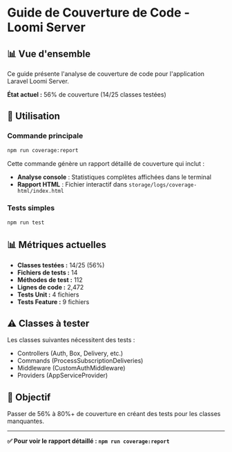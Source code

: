 # Guide de Couverture de Code - Loomi Server

## 📊 Vue d'ensemble

Ce guide présente l'analyse de couverture de code pour l'application Laravel Loomi Server.

**État actuel :** 56% de couverture (14/25 classes testées)

## 🚀 Utilisation

### Commande principale

```bash
npm run coverage:report
```

Cette commande génère un rapport détaillé de couverture qui inclut :
- **Analyse console** : Statistiques complètes affichées dans le terminal
- **Rapport HTML** : Fichier interactif dans `storage/logs/coverage-html/index.html`

### Tests simples

```bash
npm run test
```

## 📊 Métriques actuelles

- **Classes testées :** 14/25 (56%)
- **Fichiers de tests :** 14
- **Méthodes de test :** 112
- **Lignes de code :** 2,472
- **Tests Unit :** 4 fichiers
- **Tests Feature :** 9 fichiers

## ⚠️ Classes à tester

Les classes suivantes nécessitent des tests :
- Controllers (Auth, Box, Delivery, etc.)
- Commands (ProcessSubscriptionDeliveries)
- Middleware (CustomAuthMiddleware)
- Providers (AppServiceProvider)

## 🎯 Objectif

Passer de 56% à 80%+ de couverture en créant des tests pour les classes manquantes.

---

**✅ Pour voir le rapport détaillé : `npm run coverage:report`**

